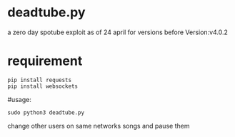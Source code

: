 # deadtube.py
a zero day spotube exploit as of 24 april for versions before Version:v4.0.2

# requirement
```
pip install requests
pip install websockets

```

#usage:
```
sudo python3 deadtube.py 
```

change other users on same networks songs and pause them 

